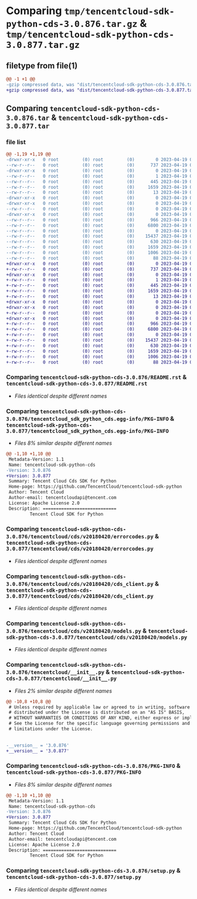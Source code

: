 # Comparing `tmp/tencentcloud-sdk-python-cds-3.0.876.tar.gz` & `tmp/tencentcloud-sdk-python-cds-3.0.877.tar.gz`

## filetype from file(1)

```diff
@@ -1 +1 @@
-gzip compressed data, was "dist/tencentcloud-sdk-python-cds-3.0.876.tar", last modified: Wed Apr 19 00:20:22 2023, max compression
+gzip compressed data, was "dist/tencentcloud-sdk-python-cds-3.0.877.tar", last modified: Wed Apr 19 09:08:41 2023, max compression
```

## Comparing `tencentcloud-sdk-python-cds-3.0.876.tar` & `tencentcloud-sdk-python-cds-3.0.877.tar`

### file list

```diff
@@ -1,19 +1,19 @@
-drwxr-xr-x   0 root         (0) root         (0)        0 2023-04-19 00:20:22.000000 tencentcloud-sdk-python-cds-3.0.876/
--rw-r--r--   0 root         (0) root         (0)      737 2023-04-19 00:20:22.000000 tencentcloud-sdk-python-cds-3.0.876/README.rst
-drwxr-xr-x   0 root         (0) root         (0)        0 2023-04-19 00:20:22.000000 tencentcloud-sdk-python-cds-3.0.876/tencentcloud_sdk_python_cds.egg-info/
--rw-r--r--   0 root         (0) root         (0)        1 2023-04-19 00:20:22.000000 tencentcloud-sdk-python-cds-3.0.876/tencentcloud_sdk_python_cds.egg-info/dependency_links.txt
--rw-r--r--   0 root         (0) root         (0)      445 2023-04-19 00:20:22.000000 tencentcloud-sdk-python-cds-3.0.876/tencentcloud_sdk_python_cds.egg-info/SOURCES.txt
--rw-r--r--   0 root         (0) root         (0)     1659 2023-04-19 00:20:22.000000 tencentcloud-sdk-python-cds-3.0.876/tencentcloud_sdk_python_cds.egg-info/PKG-INFO
--rw-r--r--   0 root         (0) root         (0)       13 2023-04-19 00:20:22.000000 tencentcloud-sdk-python-cds-3.0.876/tencentcloud_sdk_python_cds.egg-info/top_level.txt
-drwxr-xr-x   0 root         (0) root         (0)        0 2023-04-19 00:20:22.000000 tencentcloud-sdk-python-cds-3.0.876/tencentcloud/
-drwxr-xr-x   0 root         (0) root         (0)        0 2023-04-19 00:20:22.000000 tencentcloud-sdk-python-cds-3.0.876/tencentcloud/cds/
--rw-r--r--   0 root         (0) root         (0)        0 2023-04-19 00:20:22.000000 tencentcloud-sdk-python-cds-3.0.876/tencentcloud/cds/__init__.py
-drwxr-xr-x   0 root         (0) root         (0)        0 2023-04-19 00:20:22.000000 tencentcloud-sdk-python-cds-3.0.876/tencentcloud/cds/v20180420/
--rw-r--r--   0 root         (0) root         (0)      966 2023-04-19 00:20:22.000000 tencentcloud-sdk-python-cds-3.0.876/tencentcloud/cds/v20180420/errorcodes.py
--rw-r--r--   0 root         (0) root         (0)     6800 2023-04-19 00:20:22.000000 tencentcloud-sdk-python-cds-3.0.876/tencentcloud/cds/v20180420/cds_client.py
--rw-r--r--   0 root         (0) root         (0)        0 2023-04-19 00:20:22.000000 tencentcloud-sdk-python-cds-3.0.876/tencentcloud/cds/v20180420/__init__.py
--rw-r--r--   0 root         (0) root         (0)    15437 2023-04-19 00:20:22.000000 tencentcloud-sdk-python-cds-3.0.876/tencentcloud/cds/v20180420/models.py
--rw-r--r--   0 root         (0) root         (0)      630 2023-04-19 00:20:22.000000 tencentcloud-sdk-python-cds-3.0.876/tencentcloud/__init__.py
--rw-r--r--   0 root         (0) root         (0)     1659 2023-04-19 00:20:22.000000 tencentcloud-sdk-python-cds-3.0.876/PKG-INFO
--rw-r--r--   0 root         (0) root         (0)     1006 2023-04-19 00:20:22.000000 tencentcloud-sdk-python-cds-3.0.876/setup.py
--rw-r--r--   0 root         (0) root         (0)       88 2023-04-19 00:20:22.000000 tencentcloud-sdk-python-cds-3.0.876/setup.cfg
+drwxr-xr-x   0 root         (0) root         (0)        0 2023-04-19 09:08:41.000000 tencentcloud-sdk-python-cds-3.0.877/
+-rw-r--r--   0 root         (0) root         (0)      737 2023-04-19 09:08:41.000000 tencentcloud-sdk-python-cds-3.0.877/README.rst
+drwxr-xr-x   0 root         (0) root         (0)        0 2023-04-19 09:08:41.000000 tencentcloud-sdk-python-cds-3.0.877/tencentcloud_sdk_python_cds.egg-info/
+-rw-r--r--   0 root         (0) root         (0)        1 2023-04-19 09:08:41.000000 tencentcloud-sdk-python-cds-3.0.877/tencentcloud_sdk_python_cds.egg-info/dependency_links.txt
+-rw-r--r--   0 root         (0) root         (0)      445 2023-04-19 09:08:41.000000 tencentcloud-sdk-python-cds-3.0.877/tencentcloud_sdk_python_cds.egg-info/SOURCES.txt
+-rw-r--r--   0 root         (0) root         (0)     1659 2023-04-19 09:08:41.000000 tencentcloud-sdk-python-cds-3.0.877/tencentcloud_sdk_python_cds.egg-info/PKG-INFO
+-rw-r--r--   0 root         (0) root         (0)       13 2023-04-19 09:08:41.000000 tencentcloud-sdk-python-cds-3.0.877/tencentcloud_sdk_python_cds.egg-info/top_level.txt
+drwxr-xr-x   0 root         (0) root         (0)        0 2023-04-19 09:08:41.000000 tencentcloud-sdk-python-cds-3.0.877/tencentcloud/
+drwxr-xr-x   0 root         (0) root         (0)        0 2023-04-19 09:08:41.000000 tencentcloud-sdk-python-cds-3.0.877/tencentcloud/cds/
+-rw-r--r--   0 root         (0) root         (0)        0 2023-04-19 09:08:41.000000 tencentcloud-sdk-python-cds-3.0.877/tencentcloud/cds/__init__.py
+drwxr-xr-x   0 root         (0) root         (0)        0 2023-04-19 09:08:41.000000 tencentcloud-sdk-python-cds-3.0.877/tencentcloud/cds/v20180420/
+-rw-r--r--   0 root         (0) root         (0)      966 2023-04-19 09:08:41.000000 tencentcloud-sdk-python-cds-3.0.877/tencentcloud/cds/v20180420/errorcodes.py
+-rw-r--r--   0 root         (0) root         (0)     6800 2023-04-19 09:08:41.000000 tencentcloud-sdk-python-cds-3.0.877/tencentcloud/cds/v20180420/cds_client.py
+-rw-r--r--   0 root         (0) root         (0)        0 2023-04-19 09:08:41.000000 tencentcloud-sdk-python-cds-3.0.877/tencentcloud/cds/v20180420/__init__.py
+-rw-r--r--   0 root         (0) root         (0)    15437 2023-04-19 09:08:41.000000 tencentcloud-sdk-python-cds-3.0.877/tencentcloud/cds/v20180420/models.py
+-rw-r--r--   0 root         (0) root         (0)      630 2023-04-19 09:08:41.000000 tencentcloud-sdk-python-cds-3.0.877/tencentcloud/__init__.py
+-rw-r--r--   0 root         (0) root         (0)     1659 2023-04-19 09:08:41.000000 tencentcloud-sdk-python-cds-3.0.877/PKG-INFO
+-rw-r--r--   0 root         (0) root         (0)     1006 2023-04-19 09:08:41.000000 tencentcloud-sdk-python-cds-3.0.877/setup.py
+-rw-r--r--   0 root         (0) root         (0)       88 2023-04-19 09:08:41.000000 tencentcloud-sdk-python-cds-3.0.877/setup.cfg
```

### Comparing `tencentcloud-sdk-python-cds-3.0.876/README.rst` & `tencentcloud-sdk-python-cds-3.0.877/README.rst`

 * *Files identical despite different names*

### Comparing `tencentcloud-sdk-python-cds-3.0.876/tencentcloud_sdk_python_cds.egg-info/PKG-INFO` & `tencentcloud-sdk-python-cds-3.0.877/tencentcloud_sdk_python_cds.egg-info/PKG-INFO`

 * *Files 8% similar despite different names*

```diff
@@ -1,10 +1,10 @@
 Metadata-Version: 1.1
 Name: tencentcloud-sdk-python-cds
-Version: 3.0.876
+Version: 3.0.877
 Summary: Tencent Cloud Cds SDK for Python
 Home-page: https://github.com/TencentCloud/tencentcloud-sdk-python
 Author: Tencent Cloud
 Author-email: tencentcloudapi@tencent.com
 License: Apache License 2.0
 Description: ============================
         Tencent Cloud SDK for Python
```

### Comparing `tencentcloud-sdk-python-cds-3.0.876/tencentcloud/cds/v20180420/errorcodes.py` & `tencentcloud-sdk-python-cds-3.0.877/tencentcloud/cds/v20180420/errorcodes.py`

 * *Files identical despite different names*

### Comparing `tencentcloud-sdk-python-cds-3.0.876/tencentcloud/cds/v20180420/cds_client.py` & `tencentcloud-sdk-python-cds-3.0.877/tencentcloud/cds/v20180420/cds_client.py`

 * *Files identical despite different names*

### Comparing `tencentcloud-sdk-python-cds-3.0.876/tencentcloud/cds/v20180420/models.py` & `tencentcloud-sdk-python-cds-3.0.877/tencentcloud/cds/v20180420/models.py`

 * *Files identical despite different names*

### Comparing `tencentcloud-sdk-python-cds-3.0.876/tencentcloud/__init__.py` & `tencentcloud-sdk-python-cds-3.0.877/tencentcloud/__init__.py`

 * *Files 2% similar despite different names*

```diff
@@ -10,8 +10,8 @@
 # Unless required by applicable law or agreed to in writing, software
 # distributed under the License is distributed on an "AS IS" BASIS,
 # WITHOUT WARRANTIES OR CONDITIONS OF ANY KIND, either express or implied.
 # See the License for the specific language governing permissions and
 # limitations under the License.
 
 
-__version__ = '3.0.876'
+__version__ = '3.0.877'
```

### Comparing `tencentcloud-sdk-python-cds-3.0.876/PKG-INFO` & `tencentcloud-sdk-python-cds-3.0.877/PKG-INFO`

 * *Files 8% similar despite different names*

```diff
@@ -1,10 +1,10 @@
 Metadata-Version: 1.1
 Name: tencentcloud-sdk-python-cds
-Version: 3.0.876
+Version: 3.0.877
 Summary: Tencent Cloud Cds SDK for Python
 Home-page: https://github.com/TencentCloud/tencentcloud-sdk-python
 Author: Tencent Cloud
 Author-email: tencentcloudapi@tencent.com
 License: Apache License 2.0
 Description: ============================
         Tencent Cloud SDK for Python
```

### Comparing `tencentcloud-sdk-python-cds-3.0.876/setup.py` & `tencentcloud-sdk-python-cds-3.0.877/setup.py`

 * *Files identical despite different names*

